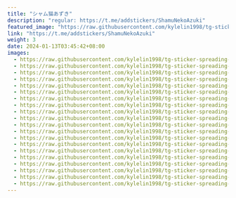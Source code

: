 ```yaml
---
title: "シャム猫あずき"
description: "regular: https://t.me/addstickers/ShamuNekoAzuki"
featured_image: "https://raw.githubusercontent.com/kylelin1998/tg-sticker-spreading-worldwide-images/main/img/28395ea9-ad92-46ee-b0fc-5bb0ac30cf74.jpg"
link: "https://t.me/addstickers/ShamuNekoAzuki"
weight: 3
date: 2024-01-13T03:45:42+08:00
images:
  - https://raw.githubusercontent.com/kylelin1998/tg-sticker-spreading-worldwide-images/main/img/28395ea9-ad92-46ee-b0fc-5bb0ac30cf74.jpg
  - https://raw.githubusercontent.com/kylelin1998/tg-sticker-spreading-worldwide-images/main/img/b301940e-dea6-4e8e-ad46-725e67c20d1a.jpg
  - https://raw.githubusercontent.com/kylelin1998/tg-sticker-spreading-worldwide-images/main/img/177ead52-0767-417f-b984-6bbe21fdc3ea.jpg
  - https://raw.githubusercontent.com/kylelin1998/tg-sticker-spreading-worldwide-images/main/img/7949e1e9-34c8-48bf-b12a-6d07a88206ff.jpg
  - https://raw.githubusercontent.com/kylelin1998/tg-sticker-spreading-worldwide-images/main/img/beb296e9-6433-4309-80d9-156758157b26.jpg
  - https://raw.githubusercontent.com/kylelin1998/tg-sticker-spreading-worldwide-images/main/img/e4becba5-88f8-4d70-a525-6e61cec2ec87.jpg
  - https://raw.githubusercontent.com/kylelin1998/tg-sticker-spreading-worldwide-images/main/img/a541a9a8-9749-446e-ba21-af816454fe25.jpg
  - https://raw.githubusercontent.com/kylelin1998/tg-sticker-spreading-worldwide-images/main/img/ee5801e8-aacf-40d5-a0fd-0fc146ac22b8.jpg
  - https://raw.githubusercontent.com/kylelin1998/tg-sticker-spreading-worldwide-images/main/img/d41aef1c-7b47-44bf-9364-d40a96f8c31d.jpg
  - https://raw.githubusercontent.com/kylelin1998/tg-sticker-spreading-worldwide-images/main/img/291fa525-3b1a-44df-aa39-f154a97e91f0.jpg
  - https://raw.githubusercontent.com/kylelin1998/tg-sticker-spreading-worldwide-images/main/img/86cb0533-2348-4940-84e6-848d34a54430.jpg
  - https://raw.githubusercontent.com/kylelin1998/tg-sticker-spreading-worldwide-images/main/img/1c3c326a-fd58-45c5-8220-677bd8c040f2.jpg
  - https://raw.githubusercontent.com/kylelin1998/tg-sticker-spreading-worldwide-images/main/img/9a916c32-a7c1-44f7-a19b-aa4d34c0c0ae.jpg
  - https://raw.githubusercontent.com/kylelin1998/tg-sticker-spreading-worldwide-images/main/img/4d0b0c29-82e2-46a5-bebc-2029944f5e5b.jpg
  - https://raw.githubusercontent.com/kylelin1998/tg-sticker-spreading-worldwide-images/main/img/3e52c3fc-0db0-409b-b786-5c5f35daa8bc.jpg
  - https://raw.githubusercontent.com/kylelin1998/tg-sticker-spreading-worldwide-images/main/img/1216e02f-b444-400e-8612-d36f81c1105e.jpg
  - https://raw.githubusercontent.com/kylelin1998/tg-sticker-spreading-worldwide-images/main/img/55a5105c-b113-43c5-9ab2-e00128f5730c.jpg
  - https://raw.githubusercontent.com/kylelin1998/tg-sticker-spreading-worldwide-images/main/img/88af9a7d-bb40-46ab-9d5e-af89a1e81ae0.jpg
  - https://raw.githubusercontent.com/kylelin1998/tg-sticker-spreading-worldwide-images/main/img/5d91c27e-30da-425d-afed-7909adbb1518.jpg
  - https://raw.githubusercontent.com/kylelin1998/tg-sticker-spreading-worldwide-images/main/img/2a60ddc3-ae8f-4afb-a3ab-a8db052df1c4.jpg
---
```

